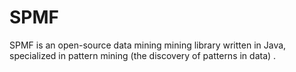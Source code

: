 # SPMF
SPMF is an open-source data mining mining library written in Java, specialized in pattern mining (the discovery of patterns in data) . 
